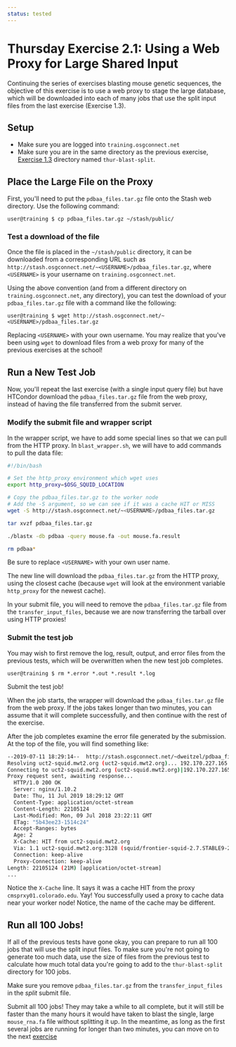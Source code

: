 ```yaml
---
status: tested
---
```


Thursday Exercise 2.1: Using a Web Proxy for Large Shared Input
===============================================================


Continuing the series of exercises blasting mouse genetic sequences, the objective of this exercise is to use a web
proxy to stage the large database, which will be downloaded into each of many jobs that use the split input files from
the last exercise (Exercise 1.3).

Setup
-----

-   Make sure you are logged into `training.osgconnect.net`
-   Make sure you are in the same directory as the previous exercise,
    [Exercise 1.3](/materials/day4/part1-ex3-blast-split.md) directory named `thur-blast-split`.

Place the Large File on the Proxy
---------------------------------

First, you'll need to put the `pdbaa_files.tar.gz` file onto the Stash web directory. Use the following command:

``` console
user@training $ cp pdbaa_files.tar.gz ~/stash/public/
```

### Test a download of the file

Once the file is placed in the `~/stash/public` directory, it can be downloaded from a corresponding URL such as
`http://stash.osgconnect.net/~<USERNAME>/pdbaa_files.tar.gz`, where `<USERNAME>` is your username on
`training.osgconnect.net`.

Using the above convention (and from a different directory on `training.osgconnect.net`, any directory), you can test
the download of your `pdbaa_files.tar.gz` file with a command like the following:

``` console
user@training $ wget http://stash.osgconnect.net/~<USERNAME>/pdbaa_files.tar.gz
```

Replacing `<USERNAME>` with your own username.
You may realize that you've been using `wget` to download files from a web proxy for many of the previous exercises at
the school!

Run a New Test Job
------------------

Now, you'll repeat the last exercise (with a single input query file) but have HTCondor download the
`pdbaa_files.tar.gz` file from the web proxy, instead of having the file transferred from the submit server.

### Modify the submit file and wrapper script

In the wrapper script, we have to add some special lines so that we can pull from the HTTP proxy.
In `blast_wrapper.sh`, we will have to add commands to pull the data file:

```bash hl_lines="4 8"
#!/bin/bash

# Set the http_proxy environment which wget uses
export http_proxy=$OSG_SQUID_LOCATION

# Copy the pdbaa_files.tar.gz to the worker node
# Add the -S argument, so we can see if it was a cache HIT or MISS
wget -S http://stash.osgconnect.net/~<USERNAME>/pdbaa_files.tar.gz

tar xvzf pdbaa_files.tar.gz

./blastx -db pdbaa -query mouse.fa -out mouse.fa.result

rm pdbaa*
```

Be sure to replace `<USERNAME>` with your own user name.

The new line will download the `pdbaa_files.tar.gz` from the HTTP proxy, using the closest cache (because `wget` will
look at the environment variable `http_proxy` for the newest cache).

In your submit file, you will need to remove the `pdbaa_files.tar.gz` file from the `transfer_input_files`, because we
are now transferring the tarball over using HTTP proxies!

### Submit the test job

You may wish to first remove the log, result, output, and error files from the previous tests, which will be overwritten
when the new test job completes.

``` console
user@training $ rm *.error *.out *.result *.log
```

Submit the test job!

When the job starts, the wrapper will download the `pdbaa_files.tar.gz` file from the web proxy.
If the jobs takes longer than two minutes, you can assume that it will complete successfully, and then continue with the
rest of the exercise.

After the job completes examine the error file generated by the submission.
At the top of the file, you will find something like:

```bash
--2019-07-11 18:29:14--  http://stash.osgconnect.net/~dweitzel/pdbaa_files.tar.gz
Resolving uct2-squid.mwt2.org (uct2-squid.mwt2.org)... 192.170.227.165
Connecting to uct2-squid.mwt2.org (uct2-squid.mwt2.org)|192.170.227.165|:3128... connected.
Proxy request sent, awaiting response... 
  HTTP/1.0 200 OK
  Server: nginx/1.10.2
  Date: Thu, 11 Jul 2019 18:29:12 GMT
  Content-Type: application/octet-stream
  Content-Length: 22105124
  Last-Modified: Mon, 09 Jul 2018 23:22:11 GMT
  ETag: "5b43ee23-1514c24"
  Accept-Ranges: bytes
  Age: 2
  X-Cache: HIT from uct2-squid.mwt2.org
  Via: 1.1 uct2-squid.mwt2.org:3128 (squid/frontier-squid-2.7.STABLE9-27.1.osg33.el6)
  Connection: keep-alive
  Proxy-Connection: keep-alive
Length: 22105124 (21M) [application/octet-stream]
...
```

Notice the `X-Cache` line. It says it was a cache HIT from the proxy `cmsprxy01.colorado.edu`.
Yay! You successfully used a proxy to cache data near your worker node! Notice, the name of the cache may be different.

Run all 100 Jobs!
-----------------

If all of the previous tests have gone okay, you can prepare to run all 100 jobs that will use the split input files.
To make sure you're not going to generate too much data, use the size of files from the previous test to calculate how
much total data you're going to add to the `thur-blast-split` directory for 100 jobs.

Make sure you remove `pdbaa_files.tar.gz` from the `transfer_input_files` in the _split_ submit file.

Submit all 100 jobs!
They may take a while to all complete, but it will still be faster than the many hours it would have taken to blast the
single, large `mouse_rna.fa` file without splitting it up.
In the meantime, as long as the first several jobs are running for longer than two minutes, you can move on to the next
[exercise](/materials/day4/part2-ex2-stashcache-shared)

